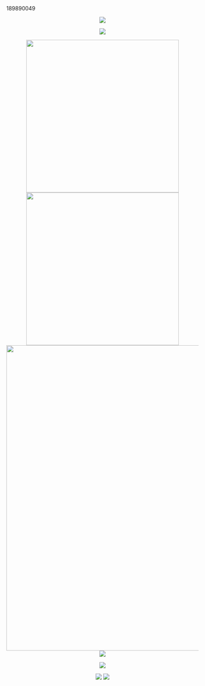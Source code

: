 <!-- https://github.com/kyechan99/capsule-render -->189890049
<p align="center">
<img src="https://capsule-render.vercel.app/api?type=waving&color=timeGradient&height=300&&section=header&text=HI%20THERE!&fontSize=90&fontAlign=50&fontAlignY=30&desc=I%20am%20Ekkoc2021!&descAlign=50&descSize=30&descAlignY=60&animation=twinkling" />
</p>

<!-- https://github.com/DenverCoder1/readme-typing-svg -->
<p align="center">
<img src="https://readme-typing-svg.demolab.com?font=Orbitron&size=25&pause=1000&center=true&vCenter=true&random=false&width=600&lines=Welcome+to+my+GitHub+profile+page!;I+am+super+obsessed+with+programming!" />
</p>

<p align="center">

  
<!-- https://github.com/anuraghazra/github-readme-stats -->
<img align="center" width="400" src="https://github-readme-stats.vercel.app/api?username=Ekkoc2021&theme=transparent&show_icons=true&hide_border=true" />
<!-- https://github.com/DenverCoder1/github-readme-streak-stats -->
<img align="center" width="400" src="https://streak-stats.demolab.com?user=Ekkoc2021&theme=transparent&date_format=%5BY.%5Dn.j&hide_border=true" />
<br/>
<!-- https://github.com/Ashutosh00710/github-readme-activity-graph -->
<img width="800" src="https://github-readme-activity-graph.vercel.app/graph?username=Ekkoc2021&theme=github-compact&hide_border=true&area=true" />
<br/>
<!-- https://github.com/anuraghazra/github-readme-stats  <img align="center" src="https://github-readme-stats.vercel.app/api/wakatime?username=Ekkoc2021&theme=transparent&hide_border=true&layout=compact&langs_count=22" />-->

<!-- https://github.com/anuraghazra/github-readme-stats -->
<img align="center" src="https://github-readme-stats.vercel.app/api/top-langs/?username=Ekkoc2021&theme=transparent&hide_border=true&layout=donut-vertical&langs_count=6" />
<br/>
<div align="center"> <img src="https://activity-graph.herokuapp.com/graph?username=Ekkoc2021&theme=xcode" /> </div>
</p>

<!-- https://github.com/badges/shields -->
<p align="center">
<img src="https://img.shields.io/badge/QQ-189890049-green?logo=tencentqq" />
<!-- https://github.com/antonkomarev/github-profile-views-counter -->
<img src="https://metrics.lecoq.io/sun0225SUN?template=classic&config.timezone=Asia%2FShanghai">
</p>
</p>
